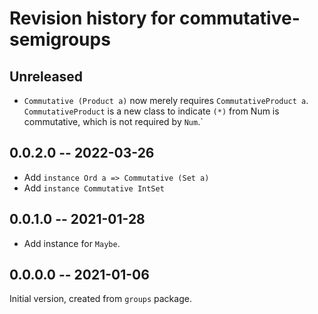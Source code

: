 # Revision history for commutative-semigroups

## Unreleased

- `Commutative (Product a)` now merely requires `CommutativeProduct a`.
  `CommutativeProduct` is a new class to indicate `(*)` from Num is
  commutative, which is not required by `Num`.`

## 0.0.2.0 -- 2022-03-26

- Add `instance Ord a => Commutative (Set a)`
- Add `instance Commutative IntSet`

## 0.0.1.0 -- 2021-01-28

- Add instance for `Maybe`.

## 0.0.0.0 -- 2021-01-06

Initial version, created from `groups` package.

